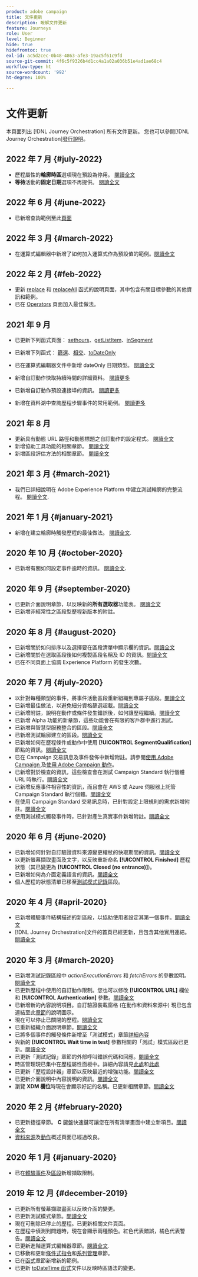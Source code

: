 ```yaml
---
product: adobe campaign
title: 文件更新
description: 瞭解文件更新
feature: Journeys
role: User
level: Beginner
hide: true
hidefromtoc: true
exl-id: ac5d2cec-0b48-4863-afe3-19ac5f61c9fd
source-git-commit: 4f6c5f9326b4d1cc4a1a02a036b51e4ad1ae68c4
workflow-type: ht
source-wordcount: '992'
ht-degree: 100%

---
```


# 文件更新

本頁面列出 [!DNL Journey Orchestration] 所有文件更新。
您也可以參閱[!DNL Journey Orchestration][發行說明](../release-notes/release-notes.md)。

## 2022 年 7 月 {#july-2022}

* 歷程屬性的&#x200B;**輪廓時區**&#x200B;選項現在預設為停用。 [閱讀全文](../building-journeys/timezone-management.md#timezone-from-profiles)
* **等待**&#x200B;活動的&#x200B;**固定日期**&#x200B;選項不再提供。 [閱讀全文](../building-journeys/wait-activity.md)

## 2022 年 6 月 {#june-2022}

* 已新增查詢範例至此[頁面](../building-journeys/query-examples.md)

## 2022 年 3 月 {#march-2022}

* 在運算式編輯器中新增了如何加入運算式作為預設值的範例。[閱讀全文](../expression/field-references.md#default-value)

## 2022 年 2 月 {#feb-2022}

* 更新 [replace](../functions/functionreplace.md#example_2) 和 [replaceAll](../functions/functionreplaceall.md#example) 函式的說明頁面，其中包含有關目標參數的其他資訊和範例。
* 已在 [Operators](../expression/operators.md#important-notes) 頁面加入最佳做法。

## 2021 年 9 月

* 已更新下列函式頁面： [sethours](../functions/functionsethours.md)、[getListItem](../functions/functiongetlistitem.md)、[inSegment](../functions/functioninsegment.md)

* 已新增下列函式： [篩選](../functions/functionfilter.md)、[相交](../functions/functionintersect.md)、[toDateOnly](../functions/functiontodateonly.md)

* 已在運算式編輯器文件中新增 dateOnly 日期類型。 [閱讀全文](../expression/data-types.md)

* 新增自訂動作快取持續時間的詳細資料。 [閱讀更多](../datasource/external-data-sources.md#section_wjp_nl5_nhb)

* 已新增自訂動作預設連接埠的資訊。 [閱讀更多](../action/url-configuration.md)

* 新增在資料湖中查詢歷程步驟事件的常用範例。 [閱讀更多](../building-journeys/query-examples.md)

## 2021 年 8 月

* 更新具有動態 URL 路徑和動態標題之自訂動作的設定程式。 [閱讀全文](../action/url-configuration.md)
* 新增協助工具功能的相關章節。 [閱讀全文](../about/user-interface.md#accessibility)
* 新增區段評估方法的相關章節。 [閱讀全文](../segment/about-segments.md#evaluation-method-in-journey-orchestration)

## 2021 年 3 月 {#march-2021}

* 我們已詳細說明在 Adobe Experience Platform 中建立測試輪廓的完整流程。 [閱讀全文](../building-journeys/creating-test-profiles.md).

## 2021 年 1 月 {#january-2021}

* 新增在建立輪廓時觸發歷程的最佳做法。 [閱讀全文](../about/limitations.md#journeys-limitation-profile-creation).

## 2020 年 10 月 {#october-2020}

* 已新增有關如何設定事件逾時的資訊。 [閱讀全文](../building-journeys/event-activities.md#listening-to-events-during-a-specific-time).

## 2020 年 9 月 {#september-2020}

* 已更新介面說明章節，以反映新的&#x200B;**所有選取器**&#x200B;功能表。 [閱讀全文](../about/user-interface.md)
* 已新增非經常性之區段型歷程新版本的附註。

## 2020 年 8 月 {#august-2020}

* 已新增關於如何排序以及選擇要在區段清單中顯示欄的資訊。[閱讀全文](../building-journeys/segment-qualification-events.md)
* 已新增關於在選取區段後如何複製區段名稱及 ID 的資訊。[閱讀全文](../building-journeys/segment-qualification-events.md)
* 已在不同頁面上協調 Experience Platform 的發生次數。

## 2020 年 7 月 {#july-2020}

* 以針對每種類型的事件，將事件活動區段重新組織到專屬子區段。[閱讀全文](../building-journeys/event-activities.md)
* 已新增最佳做法，以避免細分資格篩選超載。[閱讀全文](../building-journeys/segment-qualification-events.md#speed-segment-qualification)
* 已新增附註，說明在動作或條件發生錯誤後，如何讓歷程繼續。[閱讀全文](../about/troubleshooting.md#section_h3q_kqk_fhb)
* 已新增 Alpha 功能的新章節，這些功能會在有限的客戶群中進行測試。
* 已新增與智慧型服務整合的區段。[閱讀全文](../ai-services/ai-services-overview.md)
* 已新增測試輪廓建立的區段。[閱讀全文](../building-journeys/testing-the-journey.md)
* 已新增如何在歷程條件或動作中使用 **[!UICONTROL SegmentQualification]** 節點的資訊。[閱讀全文](../building-journeys/segment-qualification-events.md)
* 已在 Campaign 交易訊息及事件發佈中新增附註。請參閱[使用 Adobe Campaign ](../action/working-with-adobe-campaign.md)及[使用 Adobe Campaign 動作](../building-journeys/using-adobe-campaign-actions.md)。
* 已新增對於檢查的資訊，這些檢查會在測試 Campaign Standard 執行個體 URL 時執行。[閱讀全文](../action/working-with-adobe-campaign.md)
* 已新增反應事件相容性的資訊，而且會在 AWS 或 Azure 伺服器上託管 Campaign Standard 執行個體。[閱讀全文](../building-journeys/reaction-events.md)
* 在使用 Campaign Standard 交易訊息時，已針對設定上限規則的需求新增附註。[閱讀全文](../action/working-with-adobe-campaign.md)
* 使用測試模式觸發事件時，已針對產生真實事件新增附註。[閱讀全文](../building-journeys/testing-the-journey.md#firing_events)

## 2020 年 6 月 {#june-2020}

* 已新增如何針對自訂驗證資料來源變更權杖的快取期間的資訊。[閱讀全文](../datasource/external-data-sources.md#section_wjp_nl5_nhb)
* 以更新螢幕擷取畫面及文字，以反映重新命名 **[!UICONTROL Finished]** 歷程狀態（其已變更為 **[!UICONTROL Closed (no entrance)]**)。
* 已新增如何為介面定義語言的資訊。[閱讀全文](../about/user-interface.md)
* 個人歷程的狀態清單已移至[測試模式記錄](../building-journeys/testing-the-journey.md#viewing_logs)區段。

## 2020 年 4 月 {#april-2020}

* 已新增體驗事件結構描述的新區段，以協助使用者設定其第一個事件。[閱讀全文](../event/experience-event-schema.md)
* [!DNL Journey Orchestration]文件的首頁已經更新，且包含其他實用連結。[閱讀全文](../../journey-orchestration-home.md)

## 2020 年 3 月 {#march-2020}

* 已新增測試記錄區段中 _actionExecutionErrors_ 和 _fetchErrors_ 的參數說明。[閱讀全文](../building-journeys/testing-the-journey.md#viewing_logs)
* 已更新歷程中使用的自訂動作限制。您也可以修改 **[!UICONTROL URL]** 欄位和 **[!UICONTROL Authentication]** 參數。[閱讀全文](../action/about-custom-action-configuration.md)
* 已新增新的內容說明項目。自訂驗證裝載窗格 (在動作和資料來源中) 現已包含連結至此[章節](../datasource/external-data-sources.md#section_wjp_nl5_nhb)的說明圖示。
* 現在可以停止已關閉的歷程。[閱讀全文](../building-journeys/using-the-journey-designer.md)
* 已重新組織介面說明章節。[閱讀全文](../about/user-interface.md)
* 已將多個事件的觸發條件新增至「測試模式」章節[詳細內容](../building-journeys/testing-the-journey.md#firing_events)
* 與新的 **[!UICONTROL Wait time in test]** 參數相關的「測試」模式區段已更新。[閱讀全文](../building-journeys/testing-the-journey.md)
* 已更新「測試記錄」章節的外部呼叫錯誤代碼和回應。[閱讀全文](../building-journeys/testing-the-journey.md#viewing_logs)
* 時區管理現已集中在歷程屬性面板中。詳細內容請見[此處](../building-journeys/changing-properties.md#timezone)和[此處](../building-journeys/timezone-management.md)
* 已更新「歷程設計器」章節以反映最近的增強功能。[閱讀全文](../building-journeys/using-the-journey-designer.md)
* 已更新介面說明中內容說明的資訊。[閱讀全文](../about/user-interface.md#section_ksq_zr1_ffb)
* 瀏覽 **XDM 欄位**&#x200B;時現在會顯示好記的名稱。已更新相關章節。[閱讀全文](../about/user-interface.md#friendly-names-display)

## 2020 年 2 月 {#february-2020}

* 已更新捷徑章節。 **C** 鍵盤快速鍵可讓您在所有清單畫面中建立新項目。[閱讀全文](../about/user-interface.md#section_ksq_zr1_ffb)
* [資料來源](../datasource/about-data-sources.md)及[動作](../action/action.md)概述頁面已經過改良。

## 2020 年 1 月 {#january-2020}

* 已在[體驗事件](../datasource/adobe-experience-platform-data-source.md)及[區段](../functions/functioninsegment.md)新增擷取限制。
  <!--* The [getBestSendTime documentation](../functions/functiongetbestsendtime.md) has been updated.-->

## 2019 年 12 月  {#december-2019}

* 已更新所有螢幕擷取畫面以反映介面的變更。
* 已更新測試模式章節。[閱讀全文](../building-journeys/testing-the-journey.md)
  <!--* A warning has been added in the [email send time optimization](../building-journeys/wait-activity.md) and [predictive fatigue scores](../ai-services/leveraging-fatigue-scores.md) sections. These capabilities are only available to customers who use the [Adobe Experience Platform Data Connector](https://experienceleague.adobe.com/docs/campaign-standard/using/integrating-with-adobe-cloud/adobe-experience-platform/data-connector/aep-about-data-connector.html?lang=zh-Hant).-->
* 現在可刪除已停止的歷程。已更新相關文件頁面。
* 在歷程中偵測到問題時，現在會顯示兩種顏色。紅色代表錯誤，橘色代表警告。[閱讀全文](../about/troubleshooting.md)
* 已更新進階運算式編輯器章節。[閱讀全文](../expression/expressionadvanced.md).
* 已移動和更新[條件式指令](../expression/conditional-instruction.md)和[系列管理](../expression/collection-management-functions.md)章節。
* 已在[函式](../expression/functions.md)章節新增新的範例。
* 已更新 [toDateTime 函式](../functions/functiontodatetime.md)文件以反映時區語法的變更。
